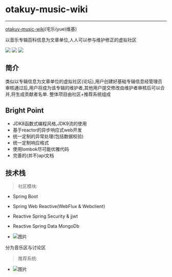 
# otakuy-music-wiki
***

[otakuy-music-wiki](https://otakuy.com)(宅乐(yue)维基)

以音乐专辑百科信息为文章单位,人人可以参与维护修正的虚拟社区

![](https://img.shields.io/github/stars/OysterQAQ/otakuy-music-wiki.svg) ![](https://img.shields.io/github/forks/OysterQAQ/otakuy-music-wiki.svg) ![](https://img.shields.io/badge/license-AGPLv3-blue.svg)
## 简介
类似以专辑信息为文章单位的虚拟社区(论坛),用户创建好基础专辑信息经管理员审核通过后,用户将成为该专辑的维护者,其他用户提交修改由维护者审核后可以合并,将生成贡献者名单.
整体项目由社区+推荐系统组成

## Bright Point
* JDK8函数式编程风格,JDK9流的使用
* 基于reactor的异步响应式web开发
* 统一定制的异常处理(包括数据校验)
* 统一定制响应格式
* 使用lombok尽可能优雅代码
* 完善的(并不)api文档

## 技术栈
>  社区模块:
* Spring Boot
* Spring Web Reactive(WebFlux & Webclient)
* Reactive Spring Security & jjwt
* Reactive Spring Data MongoDb

* ![图片](https://wx4.sinaimg.cn/large/0069Zpkhgy1g1cotgpgbnj32s91lrwxu.jpg)

分为音乐区与讨论区

>  推荐系统:

* ![图片](https://ws4.sinaimg.cn/large/006346uDgy1fyizbk6vobj33jf2gxhdt.jpg)
